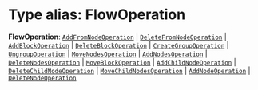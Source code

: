 # Type alias: FlowOperation

**FlowOperation**: [`AddFromNodeOperation`](/en/auto-docs/document/interfaces/AddFromNodeOperation.md) | [`DeleteFromNodeOperation`](/en/auto-docs/document/interfaces/DeleteFromNodeOperation.md) | [`AddBlockOperation`](/en/auto-docs/document/interfaces/AddBlockOperation.md) | [`DeleteBlockOperation`](/en/auto-docs/document/interfaces/DeleteBlockOperation.md) | [`CreateGroupOperation`](/en/auto-docs/document/interfaces/CreateGroupOperation.md) | [`UngroupOperation`](/en/auto-docs/document/interfaces/UngroupOperation.md) | [`MoveNodesOperation`](/en/auto-docs/document/interfaces/MoveNodesOperation.md) | [`AddNodesOperation`](/en/auto-docs/document/interfaces/AddNodesOperation.md) | [`DeleteNodesOperation`](/en/auto-docs/document/interfaces/DeleteNodesOperation.md) | [`MoveBlockOperation`](/en/auto-docs/document/interfaces/MoveBlockOperation.md) | [`AddChildNodeOperation`](/en/auto-docs/document/interfaces/AddChildNodeOperation.md) | [`DeleteChildNodeOperation`](/en/auto-docs/document/interfaces/DeleteChildNodeOperation.md) | [`MoveChildNodesOperation`](/en/auto-docs/document/interfaces/MoveChildNodesOperation.md) | [`AddNodeOperation`](/en/auto-docs/document/interfaces/AddNodeOperation.md) | [`DeleteNodeOperation`](/en/auto-docs/document/interfaces/DeleteNodeOperation.md)
